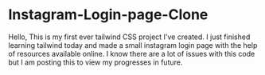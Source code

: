 # Instagram-Login-page-Clone
Hello, This is my first ever tailwind CSS project I've created. I just finished learning tailwind today and made a small instagram login page with the help of resources available online. I know there are a lot of issues with this code but I am posting this to view my progresses in future.
